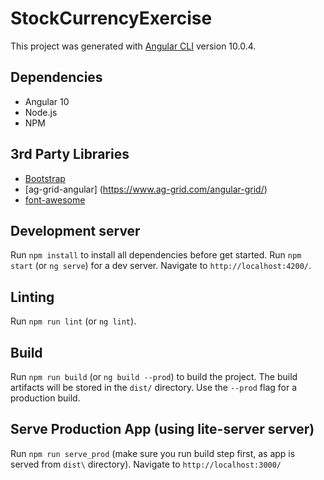 # StockCurrencyExercise

This project was generated with [Angular CLI](https://github.com/angular/angular-cli) version 10.0.4.

## Dependencies
* Angular 10
* Node.js
* NPM


## 3rd Party Libraries
* [Bootstrap](https://getbootstrap.com/)
* [ag-grid-angular] (https://www.ag-grid.com/angular-grid/)
* [font-awesome](https://fontawesome.com/v4.7.0/)

## Development server
Run `npm install` to install all dependencies before get started.
Run `npm start` (or `ng serve`) for a dev server. Navigate to `http://localhost:4200/`.

## Linting

Run `npm run lint` (or `ng lint`).

## Build

Run `npm run build` (or `ng build --prod`) to build the project. The build artifacts will be stored in the `dist/` directory. Use the `--prod` flag for a production build.

## Serve Production App (using lite-server server)

Run `npm run serve_prod` (make sure you run build step first, as app is served from `dist\` directory).  Navigate to `http://localhost:3000/`
